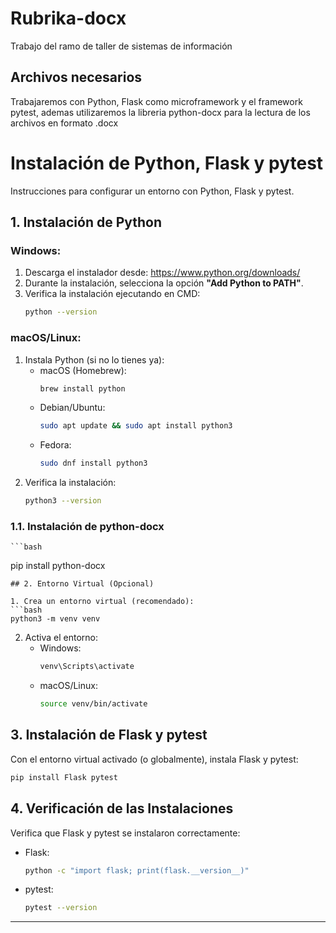 # Rubrika-docx
Trabajo del ramo de taller de sistemas de información

## Archivos necesarios

Trabajaremos con Python, Flask como microframework y el framework pytest, ademas utilizaremos la libreria python-docx para la lectura de los archivos en formato .docx


# Instalación de Python, Flask y pytest

Instrucciones para configurar un entorno con Python, Flask y pytest.

## 1. Instalación de Python

### Windows:
1. Descarga el instalador desde: https://www.python.org/downloads/
2. Durante la instalación, selecciona la opción **"Add Python to PATH"**.
3. Verifica la instalación ejecutando en CMD:
   ```bash
   python --version
   ```

### macOS/Linux:
1. Instala Python (si no lo tienes ya):
   - macOS (Homebrew):
     ```bash
     brew install python
     ```
   - Debian/Ubuntu:
     ```bash
     sudo apt update && sudo apt install python3
     ```
   - Fedora:
     ```bash
     sudo dnf install python3
     ```
2. Verifica la instalación:
   ```bash
   python3 --version
   ```
### 1.1. Instalación de python-docx
    ```bash
   pip install python-docx
   ```
## 2. Entorno Virtual (Opcional)

1. Crea un entorno virtual (recomendado):
   ```bash
   python3 -m venv venv
   ```
2. Activa el entorno:
   - Windows:
     ```bash
     venv\Scripts\activate
     ```
   - macOS/Linux:
     ```bash
     source venv/bin/activate
     ```

## 3. Instalación de Flask y pytest

Con el entorno virtual activado (o globalmente), instala Flask y pytest:

```bash
pip install Flask pytest
```

## 4. Verificación de las Instalaciones

Verifica que Flask y pytest se instalaron correctamente:

- Flask:
  ```bash
  python -c "import flask; print(flask.__version__)"
  ```
- pytest:
  ```bash
  pytest --version
  ```

---

